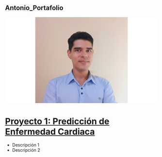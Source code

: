 ## Antonio_Portafolio

![](https://github.com/a-jimenezc/a-jimenezc.github.io/blob/main/img.png)

# [Proyecto 1: Predicción de Enfermedad Cardiaca](https://github.com/a-jimenezc/Deep_learning_project)

- Descripción 1
- Descripción 2

